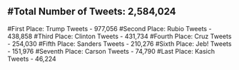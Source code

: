 #Total Number of Tweets: 2,584,024 
---
#First Place: Trump Tweets - 977,056
#Second Place: Rubio Tweets - 438,858
#Third Place: Clinton Tweets - 431,734
#Fourth Place: Cruz Tweets - 254,030
#Fifth Place: Sanders Tweets - 210,276
#Sixth Place: Jeb! Tweets - 151,976
#Seventh Place: Carson Tweets - 74,790
#Last Place: Kasich Tweets - 46,224
